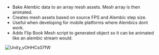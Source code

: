 - Bake Alembic data to an array mesh assets. Mesh array is then animated.
- Creates mesh assets based on source FPS and Alembic step size.
- Useful when developing for mobile platforms where Alembics dont work.
- Adds Flip Book Mesh script to generated object so it can be animated like an alembic stream would.

![Unity_vOHHCs07fW](https://github.com/snorulf/MeshBaking/assets/3111080/5cc64fa8-b4bf-4847-9907-3104e264c791)
